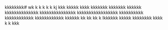 kkkkkkkk# wk
k
k
k
k
k
kj
kkk
kkkkk
kkkk
kkkkkkk
kkkkkkk
kkkkkk
kkkkkkkkkkkkkk
kkkkkkkkkkkkkkk
kkkkkkkkkkkkkkkkk
kkkkkkkkkk
kkkkkkkkkkkk
kkkkkkkkkkkk
kkkkkk
kk
kk
kk
k
lkkkkkk
kkkkk
kkkkkkkk
kkkk
k
k
kkk

